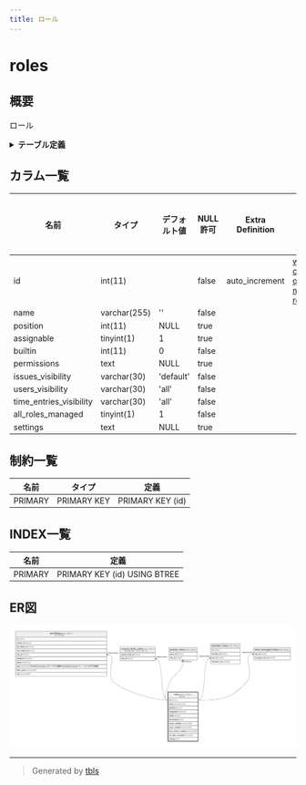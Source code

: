 ```yaml
---
title: ロール
---
```

# roles

## 概要

ロール

<details>
<summary><strong>テーブル定義</strong></summary>

```sql
CREATE TABLE `roles` (
  `id` int(11) NOT NULL AUTO_INCREMENT,
  `name` varchar(255) NOT NULL DEFAULT '',
  `position` int(11) DEFAULT NULL,
  `assignable` tinyint(1) DEFAULT 1,
  `builtin` int(11) NOT NULL DEFAULT 0,
  `permissions` text DEFAULT NULL,
  `issues_visibility` varchar(30) NOT NULL DEFAULT 'default',
  `users_visibility` varchar(30) NOT NULL DEFAULT 'all',
  `time_entries_visibility` varchar(30) NOT NULL DEFAULT 'all',
  `all_roles_managed` tinyint(1) NOT NULL DEFAULT 1,
  `settings` text DEFAULT NULL,
  PRIMARY KEY (`id`)
) ENGINE=InnoDB AUTO_INCREMENT=[Redacted by tbls] DEFAULT CHARSET=utf8mb4
```

</details>

## カラム一覧

| 名前                      | タイプ          | デフォルト値       | NULL許可   | Extra Definition | 子テーブル                                                                                                                                                                                   | 親テーブル      | コメント     |
| ----------------------- | ------------ | ------------ | -------- | ---------------- | --------------------------------------------------------------------------------------------------------------------------------------------------------------------------------------- | ---------- | -------- |
| id                      | int(11)      |              | false    | auto_increment   | [workflows](workflows.md) [custom_fields_roles](custom_fields_roles.md) [queries_roles](queries_roles.md) [member_roles](member_roles.md) [roles_managed_roles](roles_managed_roles.md) |            |          |
| name                    | varchar(255) | ''           | false    |                  |                                                                                                                                                                                         |            |          |
| position                | int(11)      | NULL         | true     |                  |                                                                                                                                                                                         |            |          |
| assignable              | tinyint(1)   | 1            | true     |                  |                                                                                                                                                                                         |            |          |
| builtin                 | int(11)      | 0            | false    |                  |                                                                                                                                                                                         |            |          |
| permissions             | text         | NULL         | true     |                  |                                                                                                                                                                                         |            |          |
| issues_visibility       | varchar(30)  | 'default'    | false    |                  |                                                                                                                                                                                         |            |          |
| users_visibility        | varchar(30)  | 'all'        | false    |                  |                                                                                                                                                                                         |            |          |
| time_entries_visibility | varchar(30)  | 'all'        | false    |                  |                                                                                                                                                                                         |            |          |
| all_roles_managed       | tinyint(1)   | 1            | false    |                  |                                                                                                                                                                                         |            |          |
| settings                | text         | NULL         | true     |                  |                                                                                                                                                                                         |            |          |

## 制約一覧

| 名前      | タイプ         | 定義               |
| ------- | ----------- | ---------------- |
| PRIMARY | PRIMARY KEY | PRIMARY KEY (id) |

## INDEX一覧

| 名前      | 定義                           |
| ------- | ---------------------------- |
| PRIMARY | PRIMARY KEY (id) USING BTREE |

## ER図

![er](roles.svg)

---

> Generated by [tbls](https://github.com/k1LoW/tbls)
